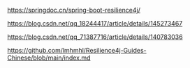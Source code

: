 



https://springdoc.cn/spring-boot-resilience4j/

https://blog.csdn.net/qq_18244417/article/details/145273467

https://blog.csdn.net/qq_71387716/article/details/140783036

https://github.com/lmhmhl/Resilience4j-Guides-Chinese/blob/main/index.md




